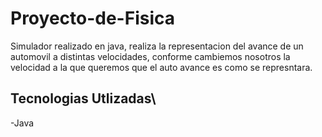 # Proyecto-de-Fisica
Simulador realizado en java, realiza la representacion del avance de un automovil
a distintas velocidades, conforme cambiemos nosotros la velocidad a la que queremos
que el auto avance es como se represntara.

## Tecnologias Utlizadas\
-Java
